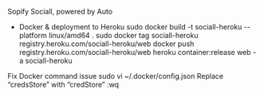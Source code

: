 Sopify Sociall, powered by Auto

- Docker & deployment to Heroku
sudo docker build -t sociall-heroku --platform linux/amd64 .
sudo docker tag sociall-heroku registry.heroku.com/sociall-heroku/web
docker push registry.heroku.com/sociall-heroku/web
heroku container:release web -a sociall-heroku

Fix Docker command issue
sudo vi  ~/.docker/config.json
Replace “credsStore” with “credStore”
:wq
